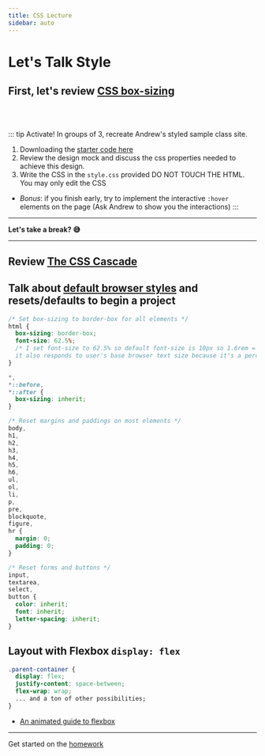 ```yaml
---
title: CSS Lecture
sidebar: auto
---
```


# Let's Talk Style

## First, let's review [CSS box-sizing](https://css-tricks.com/box-sizing/)

<br><br>

::: tip Activate!
In groups of 3, recreate Andrew's styled sample class site.

1. Downloading the [starter code here](../../week-3-inclass-starter-lab.zip)
2. Review the design mock and discuss the css properties needed to achieve this design.
3. Write the CSS in the `style.css` provided
   DO NOT TOUCH THE HTML. You may only edit the CSS

- _Bonus_: if you finish early, try to implement the interactive `:hover` elements on the page (Ask Andrew to show you the interactions)
  :::

---

<b>Let's take a break? :sweat_smile:</b>

---

## Review [The CSS Cascade](https://wattenberger.com/blog/css-cascade)

## Talk about [default browser styles](https://browserdefaultstyles.com/) and resets/defaults to begin a project

```css
/* Set box-sizing to border-box for all elements */
html {
  box-sizing: border-box;
  font-size: 62.5%;
  /* I set font-size to 62.5% so default font-size is 10px so 1.6rem = 16px 
  it also responds to user's base browser text size because it's a percentage */
}

*,
*::before,
*::after {
  box-sizing: inherit;
}

/* Reset margins and paddings on most elements */
body,
h1,
h2,
h3,
h4,
h5,
h6,
ul,
ol,
li,
p,
pre,
blockquote,
figure,
hr {
  margin: 0;
  padding: 0;
}

/* Reset forms and buttons */
input,
textarea,
select,
button {
  color: inherit;
  font: inherit;
  letter-spacing: inherit;
}
```

## Layout with Flexbox `display: flex`

```css
.parent-container {
  display: flex;
  justify-content: space-between;
  flex-wrap: wrap;
  ... and a ton of other possibilities;
}
```

- [An animated guide to flexbox](https://www.freecodecamp.org/news/an-animated-guide-to-flexbox-d280cf6afc35/)

---

Get started on the [homework](../../agendas/week-3.html#homework-3)

<!-- https://developer.mozilla.org/en-US/docs/Web/CSS/color_value#colors_table -->

<!-- https://developer.mozilla.org/en-US/docs/Learn/CSS/Styling_text/Fundamentals -->
